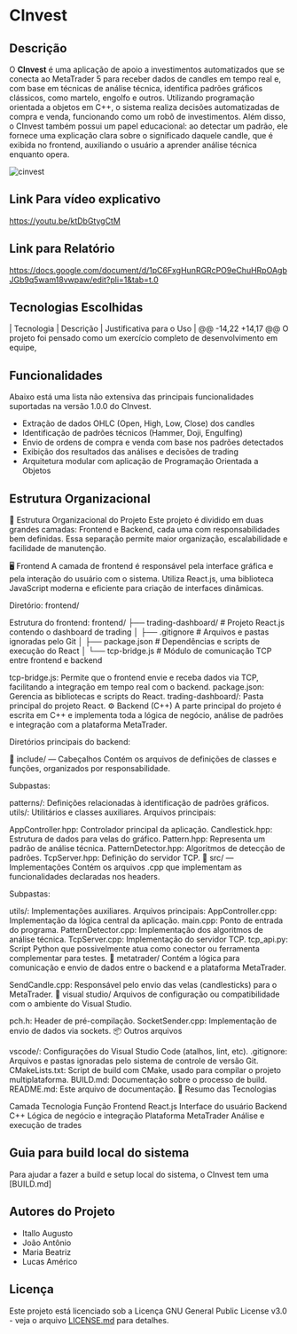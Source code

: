 # CInvest

## Descrição
O **CInvest** é uma aplicação de apoio a investimentos automatizados que se conecta ao MetaTrader 5 para receber dados de candles em tempo real e, com base em técnicas de análise técnica, identifica padrões gráficos clássicos, como martelo, engolfo e outros. Utilizando programação orientada a objetos em C++, o sistema realiza decisões automatizadas de compra e venda, funcionando como um robô de investimentos. Além disso, o CInvest também possui um papel educacional: ao detectar um padrão, ele fornece uma explicação clara sobre o significado daquele candle, que é exibida no frontend, auxiliando o usuário a aprender análise técnica enquanto opera.

![cinvest](https://github.com/user-attachments/assets/68b567d6-8586-42d6-b2d4-e3f5a99fc32b)
## Link Para vídeo explicativo
https://youtu.be/ktDbGtygCtM

## Link para Relatório
https://docs.google.com/document/d/1pC6FxgHunRGRcPO9eChuHRpOAgbJGb9q5wam18vwpaw/edit?pli=1&tab=t.0

## Tecnologias Escolhidas
| Tecnologia | Descrição | Justificativa para o Uso |
@@ -14,22 +14,17 @@ O projeto foi pensado como um exercício completo de desenvolvimento em equipe,
## Funcionalidades
Abaixo está uma lista não extensiva das principais funcionalidades suportadas na versão 1.0.0 do CInvest.

- Extração de dados OHLC (Open, High, Low, Close) dos candles
- Identificação de padrões técnicos (Hammer, Doji, Engulfing)
- Envio de ordens de compra e venda com base nos padrões detectados
- Exibição dos resultados das análises e decisões de trading
- Arquitetura modular com aplicação de Programação Orientada a Objetos

## Estrutura Organizacional

📁 Estrutura Organizacional do Projeto Este projeto é dividido em duas grandes camadas: Frontend e Backend, cada uma com responsabilidades bem definidas. Essa separação permite maior organização, escalabilidade e facilidade de manutenção.

🖥️ Frontend
A camada de frontend é responsável pela interface gráfica e pela interação do usuário com o sistema. Utiliza React.js, uma biblioteca JavaScript moderna e eficiente para criação de interfaces dinâmicas.

Diretório: frontend/

Estrutura do frontend: frontend/ ├── trading-dashboard/ # Projeto React.js contendo o dashboard de trading │ ├── .gitignore # Arquivos e pastas ignoradas pelo Git │ ├── package.json # Dependências e scripts de execução do React │ └── tcp-bridge.js # Módulo de comunicação TCP entre frontend e backend

tcp-bridge.js: Permite que o frontend envie e receba dados via TCP, facilitando a integração em tempo real com o backend.
package.json: Gerencia as bibliotecas e scripts do React.
trading-dashboard/: Pasta principal do projeto React.
⚙️ Backend (C++) A parte principal do projeto é escrita em C++ e implementa toda a lógica de negócio, análise de padrões e integração com a plataforma MetaTrader.

Diretórios principais do backend:

📁 include/ — Cabeçalhos Contém os arquivos de definições de classes e funções, organizados por responsabilidade.

Subpastas:

patterns/: Definições relacionadas à identificação de padrões gráficos.
utils/: Utilitários e classes auxiliares.
Arquivos principais:

AppController.hpp: Controlador principal da aplicação.
Candlestick.hpp: Estrutura de dados para velas do gráfico.
Pattern.hpp: Representa um padrão de análise técnica.
PatternDetector.hpp: Algoritmos de detecção de padrões.
TcpServer.hpp: Definição do servidor TCP.
📁 src/ — Implementações Contém os arquivos .cpp que implementam as funcionalidades declaradas nos headers.

Subpastas:

utils/: Implementações auxiliares.
Arquivos principais:
AppController.cpp: Implementação da lógica central da aplicação.
main.cpp: Ponto de entrada do programa.
PatternDetector.cpp: Implementação dos algoritmos de análise técnica.
TcpServer.cpp: Implementação do servidor TCP.
tcp_api.py: Script Python que possivelmente atua como conector ou ferramenta complementar para testes.
📁 metatrader/ Contém a lógica para comunicação e envio de dados entre o backend e a plataforma MetaTrader.

SendCandle.cpp: Responsável pelo envio das velas (candlesticks) para o MetaTrader.
📁 visual studio/ Arquivos de configuração ou compatibilidade com o ambiente do Visual Studio.

pch.h: Header de pré-compilação.
SocketSender.cpp: Implementação de envio de dados via sockets.
📦 Outros arquivos

vscode/: Configurações do Visual Studio Code (atalhos, lint, etc).
.gitignore: Arquivos e pastas ignoradas pelo sistema de controle de versão Git.
CMakeLists.txt: Script de build com CMake, usado para compilar o projeto multiplataforma.
BUILD.md: Documentação sobre o processo de build.
README.md: Este arquivo de documentação.
📌 Resumo das Tecnologias

Camada	Tecnologia	Função
Frontend	React.js	Interface do usuário
Backend	C++	Lógica de negócio e integração
Plataforma	MetaTrader	Análise e execução de trades

## Guia para build local do sistema
Para ajudar a fazer a build e setup local do sistema, o CInvest tem uma [BUILD.md]

## Autores do Projeto
- Itallo Augusto
- João Antônio
- Maria Beatriz
- Lucas Américo

## Licença

Este projeto está licenciado sob a Licença GNU General Public License v3.0 - veja o arquivo [LICENSE.md](LICENSE) para detalhes.
